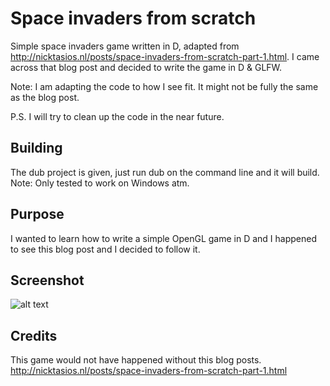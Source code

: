 # Space invaders from scratch

Simple space invaders game written in D, adapted from <http://nicktasios.nl/posts/space-invaders-from-scratch-part-1.html>. 
I came across that blog post and decided to write the game in D & GLFW.

Note: I am adapting the code to how I see fit. It might not be fully the same as the blog post. 

P.S. I will try to clean up the code in the near future.

## Building

The dub project is given, just run dub on the command line and it will build. 
Note: Only tested to work on Windows atm. 

## Purpose

I wanted to learn how to write a simple OpenGL game in D and I happened to see this blog post and I decided to follow it.

## Screenshot

![alt text](https://raw.githubusercontent.com/zgoh/d_space_invaders/master/screenshots/Space_Invaders.png)

## Credits

This game would not have happened without this blog posts.
http://nicktasios.nl/posts/space-invaders-from-scratch-part-1.html
